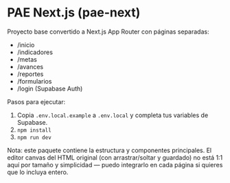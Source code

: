 # PAE Next.js (pae-next)
Proyecto base convertido a Next.js App Router con páginas separadas:
- /inicio
- /indicadores
- /metas
- /avances
- /reportes
- /formularios
- /login (Supabase Auth)

Pasos para ejecutar:
1. Copia `.env.local.example` a `.env.local` y completa tus variables de Supabase.
2. `npm install`
3. `npm run dev`

Nota: este paquete contiene la estructura y componentes principales. El editor canvas del HTML original (con arrastrar/soltar y guardado) no está 1:1 aquí por tamaño y simplicidad — puedo integrarlo en cada página si quieres que lo incluya entero.
